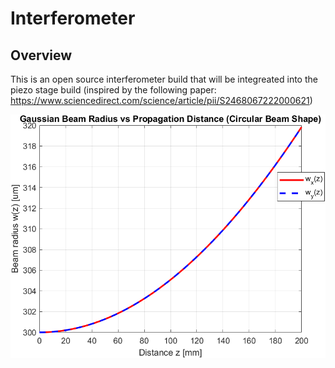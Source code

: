 # Interferometer

## Overview
This is an open source interferometer build that will be integreated into the piezo stage build (inspired by the following paper: https://www.sciencedirect.com/science/article/pii/S2468067222000621)



![alt text](Images/beam_radius_vs_z_dist.png)